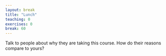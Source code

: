 ```yaml
---
layout: break
title: "Lunch"
teaching: 0
exercises: 0
break: 60
---
```


Talk to people about why they are taking this course.
How do their reasons compare to yours?
